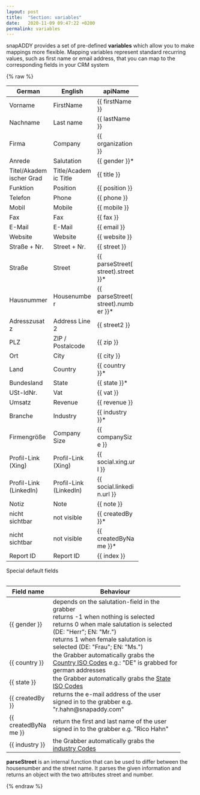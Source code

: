 ```yaml
---
layout: post
title:  "Section: variables"
date:   2020-11-09 09:47:22 +0200
permalink: variables
---
```



snapADDY provides a set of pre-defined <b>variables</b> which allow you to make mappings more flexible. Mapping variables represent standard recurring values, such as first name or email address, that you can map to the corresponding fields in your CRM system


{% raw %}



<table>
<colgroup>
<col width="33%" />
<col width="33%" />
<col width="33%" />
</colgroup>
<tr class="header">
<th>German</th>
<th>English</th>
<th>apiName</th>
</tr>

<tbody>

<tr>
<td style="max-width: 100px;">
  Vorname
</td>
<td style="max-width: 100px;">
  FirstName
</td>
<td style="max-width: 100px;">
  {{ firstName }}
</td>
</tr>

<tr>
<td style="max-width: 100px;">
  Nachname
</td>
<td style="max-width: 100px;">
  Last name
</td>
<td style="max-width: 100px;">
  {{ lastName }}
</td>
</tr>

<tr>
<td style="max-width: 100px;">
  Firma
</td>
<td style="max-width: 100px;">
  Company
</td>
<td style="max-width: 100px;">
  {{ organization }}
</td>
</tr>

<tr>
<td style="max-width: 100px;">
  Anrede
</td>
<td style="max-width: 100px;">
  Salutation
</td>
<td style="max-width: 100px;">
  {{ gender }}*
</td>
</tr>

<tr>
<td style="max-width: 100px;">
  Titel/Akademischer Grad
</td>
<td style="max-width: 100px;">
  Title/Academic Title
</td>
<td style="max-width: 100px;">
  {{ title }}
</td>
</tr>

<tr>
<td style="max-width: 100px;">
  Funktion
</td>
<td style="max-width: 100px;">
  Position
</td>
<td style="max-width: 100px;">
  {{ position }}
</td>
</tr>

<tr>
<td style="max-width: 100px;">
  Telefon
</td>
<td style="max-width: 100px;">
  Phone
</td>
<td style="max-width: 100px;">
  {{ phone }}
</td>
</tr>

<tr>
<td style="max-width: 100px;">
  Mobil
</td>
<td style="max-width: 100px;">
  Mobile
</td>
<td style="max-width: 100px;">
  {{ mobile }}
</td>
</tr>

<tr>
<td style="max-width: 100px;">
  Fax
</td>
<td style="max-width: 100px;">
  Fax
</td>
<td style="max-width: 100px;">
  {{ fax }}
</td>
</tr>

<tr>
<td style="max-width: 100px;">
  E-Mail
</td>
<td style="max-width: 100px;">
  E-Mail
</td>

<td style="max-width: 100px;">
  {{ email }}
</td>
</tr>

<tr>
<td style="max-width: 100px;">
  Website
</td>
<td style="max-width: 100px;">
  Website
</td>
<td style="max-width: 100px;">
  {{ website }}
</td>
</tr>

<tr>
<td style="max-width: 100px;">
  Straße + Nr.
</td>
<td style="max-width: 100px;">
  Street + Nr.
</td>
<td style="max-width: 100px;">
  {{ street }}
</td>
</tr>

<tr>
<td style="max-width: 100px;">
  Straße
</td>
<td style="max-width: 100px;">
  Street
</td>
<td style="max-width: 100px;">
  {{ parseStreet(street).street }}*
</td>
</tr>

<tr>
<td style="max-width: 100px;">
  Hausnummer
</td>
<td style="max-width: 100px;">
  Housenumber
</td>
<td style="max-width: 100px;">
 {{ parseStreet(street).number }}*
</td>
</tr>

<tr>
<td style="max-width: 100px;">
  Adresszusatz
</td>
<td style="max-width: 100px;">
  Address Line 2
</td>
<td style="max-width: 100px;">
  {{ street2 }}
</td>
</tr>

<tr>
<td style="max-width: 100px;">
  PLZ
</td>
<td style="max-width: 100px;">
  ZIP / Postalcode
</td>
<td style="max-width: 100px;">
  {{ zip }}
</td>
</tr>

<tr>
<td style="max-width: 100px;">
  Ort
</td>
<td style="max-width: 100px;">
  City
</td>
<td style="max-width: 100px;">
  {{ city }}
</td>
</tr>

<tr>
<td style="max-width: 100px;">
  Land
</td>
<td style="max-width: 100px;">
  Country
</td>
<td style="max-width: 100px;">
  {{ country }}*
</td>
</tr>

<tr>
<td style="max-width: 100px;">
  Bundesland
</td>
<td style="max-width: 100px;">
  State
</td>
<td style="max-width: 100px;">
  {{ state }}*
</td>
</tr>

<tr>
<td style="max-width: 100px;">
  USt-IdNr.
</td>
<td style="max-width: 100px;">
  Vat
</td>
<td style="max-width: 100px;">
  {{ vat }}
</td>
</tr>

<tr>
<td style="max-width: 100px;">
  Umsatz
</td>
<td style="max-width: 100px;">
  Revenue
</td>
<td style="max-width: 100px;">
  {{ revenue }}
</td>
</tr>

<tr>
<td style="max-width: 100px;">
  Branche
</td>
<td style="max-width: 100px;">
  Industry
</td>
<td style="max-width: 100px;">
  {{ industry }}* 
</td>
</tr>

<tr>
<td style="max-width: 100px;">
  Firmengröße
</td>
<td style="max-width: 100px;">
  Company Size
</td>
<td style="max-width: 100px;">
  {{ companySize }}
</td>
</tr>

<tr>
<td style="max-width: 100px;">
  Profil-Link (Xing)
</td>
<td style="max-width: 100px;">
  Profil-Link (Xing)
</td>
<td style="max-width: 100px;">
  {{ social.xing.url }}
</td>
</tr>

<tr>
<td style="max-width: 100px;">
  Profil-Link (LinkedIn)
</td>
<td style="max-width: 100px;">
  Profil-Link (LinkedIn)
</td>
<td style="max-width: 100px;">
  {{ social.linkedin.url }}
</td>
</tr>

<tr>
<td style="max-width: 100px;">
  Notiz
</td>
<td style="max-width: 100px;">
  Note
</td>
<td style="max-width: 100px;">
  {{ note }}
</td>
</tr>

<tr>
<td style="max-width: 100px;">
  nicht sichtbar
</td>
<td style="max-width: 100px;">
  not visible
</td>
<td style="max-width: 100px;">
  {{ createdBy }}*
</td>
</tr>

<tr>
<td style="max-width: 100px;">
  nicht sichtbar
</td>
<td style="max-width: 100px;">
  not visible
</td>
<td style="max-width: 100px;">
  {{ createdByName }}*
</td>
</tr>

<tr>
<td style="max-width: 100px;">
  Report ID
</td>
<td style="max-width: 100px;">
  Report ID
</td>
<td style="max-width: 100px;">
  {{ index }}
</td>
</tr>

</tbody>
<table>



Special default fields

<table>
<colgroup>
<col width="25%" />
<col width="75%" />
</colgroup>
<tr class="header">
<th>Field name</th>
<th>Behaviour</th>
</tr>

<tbody>
<tr>
<td style="max-width: 100px;padding-bottom: 0px;">
  {{ gender }}
</td>
<td style="max-width: 100px;padding-bottom: 0px;">
  depends on the salutation-field in the grabber<br>
  returns -1 when nothing is selected<br>
  returns 0 when male salutation is selected (DE: "Herr"; EN: "Mr.")<br>
  returns 1 when female salutation is selected (DE: "Frau"; EN: "Ms.")
</td>
</tr>

<tr>
<td style="max-width: 100px;padding-bottom: 0px;">
  {{ country }}
</td>
<td style="max-width: 100px;padding-bottom: 0px;">
  the Grabber automatically grabs the 
  <a href="https://de.wikipedia.org/wiki/ISO-3166-1-Kodierliste">Country ISO Codes</a>
  e.g.: "DE" is grabbed for german addresses 
</td>
</tr>

<tr>
<td style="max-width: 100px;padding-bottom: 0px;">
  {{ state }}
</td>
<td style="max-width: 100px;padding-bottom: 0px;">
  the Grabber automatically grabs the <a href="https://en.wikipedia.org/wiki/ISO_3166-2:DE">State ISO Codes</a>
</td>
</tr>

<tr>
<td style="max-width: 100px;padding-bottom: 0px;">
  {{ createdBy }}
</td>
<td style="max-width: 100px;padding-bottom: 0px;">
  returns the e-mail address of the user signed in to the grabber
  e.g. "r.hahn@snapaddy.com"
</td>
</tr>

<tr>
<td style="max-width: 100px;padding-bottom: 0px;">
  {{ createdByName }}
</td>
<td style="max-width: 100px;padding-bottom: 0px;">
  return the first and last name of the user signed in to the grabber
  e.g. "Rico Hahn"
</td>
</tr>

<tr>
<td style="max-width: 100px;padding-bottom: 0px;">
  {{ industry }}
</td>
<td style="max-width: 100px;padding-bottom: 0px;">
  the Grabber automatically grabs the <a href="https://developers.snapaddy.com/grabber-rest-api/guides/industry-codes">industry Codes</a>
</td>
</tr>



</tbody>
</table>

<b>parseStreet</b> is an internal function that can be used to differ between the housenumber and the street name. It parses the given information and returns an object with the two attributes street and number.



{% endraw %}